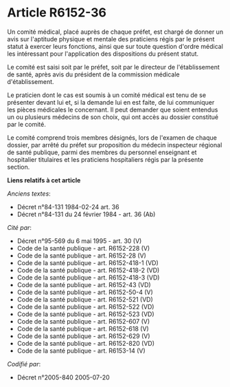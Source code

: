# Article R6152-36

Un comité médical, placé auprès de chaque préfet, est chargé de donner un avis sur l'aptitude physique et mentale des
praticiens régis par le présent statut à exercer leurs fonctions, ainsi que sur toute question d'ordre médical les
intéressant pour l'application des dispositions du présent statut.

Le comité est saisi soit par le préfet, soit par le directeur de l'établissement de santé, après avis du président de la
commission médicale d'établissement.

Le praticien dont le cas est soumis à un comité médical est tenu de se présenter devant lui et, si la demande lui en est
faite, de lui communiquer les pièces médicales le concernant. Il peut demander que soient entendus un ou plusieurs médecins
de son choix, qui ont accès au dossier constitué par le comité.

Le comité comprend trois membres désignés, lors de l'examen de chaque dossier, par arrêté du préfet sur proposition du
médecin inspecteur régional de santé publique, parmi des membres du personnel enseignant et hospitalier titulaires et les
praticiens hospitaliers régis par la présente section.

**Liens relatifs à cet article**

_Anciens textes_:

  - Décret n°84-131 1984-02-24 art. 36
  - Décret n°84-131 du 24 février 1984 - art. 36 (Ab)

_Cité par_:

  - Décret n°95-569 du 6 mai 1995 - art. 30 (V)
  - Code de la santé publique - art. R6152-228 (V)
  - Code de la santé publique - art. R6152-28 (V)
  - Code de la santé publique - art. R6152-418-1 (VD)
  - Code de la santé publique - art. R6152-418-2 (VD)
  - Code de la santé publique - art. R6152-418-3 (VD)
  - Code de la santé publique - art. R6152-43 (VD)
  - Code de la santé publique - art. R6152-50-4 (V)
  - Code de la santé publique - art. R6152-521 (VD)
  - Code de la santé publique - art. R6152-522 (VD)
  - Code de la santé publique - art. R6152-523 (VD)
  - Code de la santé publique - art. R6152-607 (V)
  - Code de la santé publique - art. R6152-618 (V)
  - Code de la santé publique - art. R6152-629 (V)
  - Code de la santé publique - art. R6152-820 (VD)
  - Code de la santé publique - art. R6153-14 (V)

_Codifié par_:

  - Décret n°2005-840 2005-07-20
